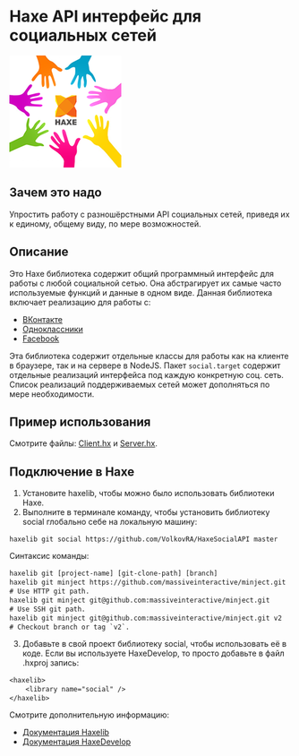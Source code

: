 # Haxe API интерфейс для cоциальных сетей

![](https://github.com/VolkovRA/HaxeSocialAPI/blob/master/logo.png?raw=true)

Зачем это надо
------------------------------

Упростить работу с разношёрстными API социальных сетей, приведя их к единому, общему виду, по мере возможностей.  

Описание
------------------------------

Это Haxe библиотека содержит общий программный интерфейс для работы с любой социальной сетью. Она абстрагирует их самые часто используемые функций и данные в одном виде. Данная библиотека включает реализацию для работы с:
- [ВКонтакте](https://vk.com/)
- [Одноклассники](https://ok.ru/)
- [Facebook](https://www.facebook.com/)

Эта библиотека содержит отдельные классы для работы как на клиенте в браузере, так и на сервере в NodeJS. Пакет `social.target` содержит отдельные реализаций интерфейса под каждую конкретную соц. сеть.
Список реализаций поддерживаемых сетей может дополняться по мере необходимости.

Пример использования
------------------------------

Смотрите файлы: [Client.hx](https://github.com/VolkovRA/HaxeSocialAPI/blob/develop/src/Client.hx) и [Server.hx](https://github.com/VolkovRA/HaxeSocialAPI/blob/develop/src/Server.hx).


Подключение в Haxe
------------------------------

1. Установите haxelib, чтобы можно было использовать библиотеки Haxe.
2. Выполните в терминале команду, чтобы установить библиотеку social глобально себе на локальную машину:
```
haxelib git social https://github.com/VolkovRA/HaxeSocialAPI master
```
Синтаксис команды:
```
haxelib git [project-name] [git-clone-path] [branch]
haxelib git minject https://github.com/massiveinteractive/minject.git         # Use HTTP git path.
haxelib git minject git@github.com:massiveinteractive/minject.git             # Use SSH git path.
haxelib git minject git@github.com:massiveinteractive/minject.git v2          # Checkout branch or tag `v2`.
```
3. Добавьте в свой проект библиотеку social, чтобы использовать её в коде. Если вы используете HaxeDevelop, то просто добавьте в файл .hxproj запись:
```
<haxelib>
	<library name="social" />
</haxelib>
```

Смотрите дополнительную информацию:
 * [Документация Haxelib](https://lib.haxe.org/documentation/using-haxelib/ "Using Haxelib")
 * [Документация HaxeDevelop](https://haxedevelop.org/configure-haxe.html "Configure Haxe")